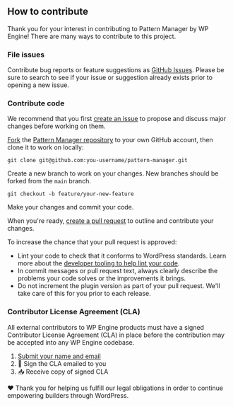 ## How to contribute

Thank you for your interest in contributing to Pattern Manager by WP Engine! There are many ways to contribute to this project.

### File issues

Contribute bug reports or feature suggestions as [GitHub Issues](https://github.com/studiopress/pattern-manager/issues). Please be sure to search to see if your issue or suggestion already exists prior to opening a new issue.

### Contribute code

We recommend that you first [create an issue](https://github.com/studiopress/pattern-manager/issues/new) to propose and discuss major changes before working on them.

[Fork](https://help.github.com/en/articles/fork-a-repo) the [Pattern Manager repository](https://github.com/studiopress/pattern-manager) to your own GitHub account, then clone it to work on locally:

    git clone git@github.com:you-username/pattern-manager.git

Create a new branch to work on your changes. New branches should be forked from the `main` branch.

    git checkout -b feature/your-new-feature

Make your changes and commit your code.

When you're ready, [create a pull request](https://github.com/studiopress/pattern-manager/pulls) to outline and contribute your changes.

To increase the chance that your pull request is approved:

* Lint your code to check that it conforms to WordPress standards. Learn more about the [developer tooling to help lint your code](https://github.com/studiopress/pattern-manager/wiki/For-Developers#linting-code).
* In commit messages or pull request text, always clearly describe the problems your code solves or the improvements it brings.
* Do not increment the plugin version as part of your pull request. We'll take care of this for you prior to each release.

### Contributor License Agreement (CLA)

All external contributors to WP Engine products must have a signed Contributor License Agreement (CLA) in place before the contribution may be accepted into any WP Engine codebase.

1. [Submit your name and email](https://wpeng.in/cla/)
2. 📝 Sign the CLA emailed to you
3. 📥 Receive copy of signed CLA

❤️ Thank you for helping us fulfill our legal obligations in order to continue empowering builders through WordPress.
